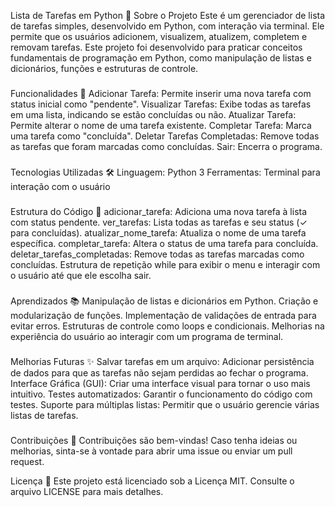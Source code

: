 Lista de Tarefas em Python 📝
Sobre o Projeto
Este é um gerenciador de lista de tarefas simples, desenvolvido em Python, com interação via terminal. Ele permite que os usuários adicionem, visualizem, atualizem, completem e removam tarefas. Este projeto foi desenvolvido para praticar conceitos fundamentais de programação em Python, como manipulação de listas e dicionários, funções e estruturas de controle.

###
Funcionalidades 🚀
Adicionar Tarefa: Permite inserir uma nova tarefa com status inicial como "pendente".
Visualizar Tarefas: Exibe todas as tarefas em uma lista, indicando se estão concluídas ou não.
Atualizar Tarefa: Permite alterar o nome de uma tarefa existente.
Completar Tarefa: Marca uma tarefa como "concluída".
Deletar Tarefas Completadas: Remove todas as tarefas que foram marcadas como concluídas.
Sair: Encerra o programa.

###
Tecnologias Utilizadas 🛠️
Linguagem: Python 3
Ferramentas: Terminal para interação com o usuário

###
Estrutura do Código 🧩
adicionar_tarefa: Adiciona uma nova tarefa à lista com status pendente.
ver_tarefas: Lista todas as tarefas e seu status (✓ para concluídas).
atualizar_nome_tarefa: Atualiza o nome de uma tarefa específica.
completar_tarefa: Altera o status de uma tarefa para concluída.
deletar_tarefas_completadas: Remove todas as tarefas marcadas como concluídas.
Estrutura de repetição while para exibir o menu e interagir com o usuário até que ele escolha sair.

###
Aprendizados 📚
Manipulação de listas e dicionários em Python.
Criação e modularização de funções.
Implementação de validações de entrada para evitar erros.
Estruturas de controle como loops e condicionais.
Melhorias na experiência do usuário ao interagir com um programa de terminal.

###
Melhorias Futuras ✨
Salvar tarefas em um arquivo: Adicionar persistência de dados para que as tarefas não sejam perdidas ao fechar o programa.
Interface Gráfica (GUI): Criar uma interface visual para tornar o uso mais intuitivo.
Testes automatizados: Garantir o funcionamento do código com testes.
Suporte para múltiplas listas: Permitir que o usuário gerencie várias listas de tarefas.

###
Contribuições 🤝
Contribuições são bem-vindas! Caso tenha ideias ou melhorias, sinta-se à vontade para abrir uma issue ou enviar um pull request.

Licença 📜
Este projeto está licenciado sob a Licença MIT. Consulte o arquivo LICENSE para mais detalhes.